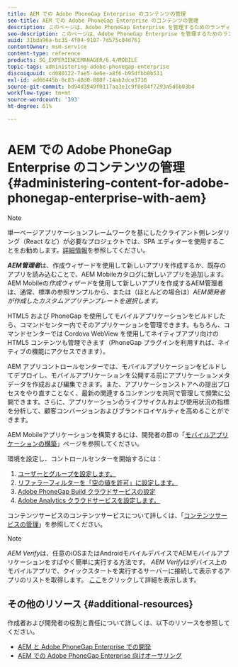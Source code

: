 ```yaml
---
title: AEM での Adobe PhoneGap Enterprise のコンテンツの管理
seo-title: AEM での Adobe PhoneGap Enterprise のコンテンツの管理
description: このページは、Adobe PhoneGap Enterprise を管理するためのランディングページとして参照できます。
seo-description: このページは、Adobe PhoneGap Enterprise を管理するためのランディングページとして参照できます。
uuid: 31bda96a-bc35-4f04-9107-7d575c04d761
contentOwner: msm-service
content-type: reference
products: SG_EXPERIENCEMANAGER/6.4/MOBILE
topic-tags: administering-adobe-phonegap-enterprise
discoiquuid: cd080122-7ae5-4e6e-a8f6-b95dfbb0b511
exl-id: ad66445b-0c83-48d0-880f-14ab2dce3716
source-git-commit: bd94d3949f0117aa3e1c9f0e84f7293a5d6b03b4
workflow-type: tm+mt
source-wordcount: '393'
ht-degree: 61%

---
```


# AEM での Adobe PhoneGap Enterprise のコンテンツの管理  {#administering-content-for-adobe-phonegap-enterprise-with-aem}

>[!NOTE]
>
>単一ページアプリケーションフレームワークを基にしたクライアント側レンダリング（React など）が必要なプロジェクトでは、SPA エディターを使用することをお勧めします。[詳細情報](/help/sites-developing/spa-overview.md)を参照してください。

***AEM管理者***&#x200B;は、作成ウィザードを使用して新しいアプリを作成するか、既存のアプリを読み込むことで、AEM Mobileカタログに新しいアプリを追加します。 AEM Mobileの&#x200B;*作成ウィザード*&#x200B;を使用して新しいアプリを作成するAEM管理者は、通常、標準の参照サンプルから、または（ほとんどの場合は）*AEM開発者が作成したカスタムアプリテンプレートを選択します。*

HTML5 および PhoneGap を使用してモバイルアプリケーションをビルドしたら、コマンドセンター内でそのアプリケーションを管理できます。もちろん、コマンドセンターでは Cordova WebView を使用してネイティブアプリ向けの HTML5 コンテンツも管理できます（PhoneGap プラグインを利用すれば、ネイティブの機能にアクセスできます）。

AEM アプリコントロールセンターでは、モバイルアプリケーションをビルドしてデプロイし、モバイルアプリケーションを公開する前にアプリケーションメタデータを作成および編集できます。また、アプリケーションストアへの提出プロセスをやり直すことなく、最新の関連するコンテンツを共同で管理して頻繁に公開できます。さらに、アプリケーションのライフサイクルおよび使用状況の指標を分析して、顧客コンバージョンおよびブランドロイヤルティを高めることができます。

AEM Mobileアプリケーションを構築するには、開発者の節の「[モバイルアプリケーションの構築](/help/mobile/building-app-mobile-phonegap.md)」ページを参照してください。

環境を設定し、コントロールセンターを開始するには：

1. [ユーザーとグループを設定します。](/help/mobile/configure-users-groups.md)
1. [リファラーフィルターを「空の値を許可」に設定します。](/help/mobile/setting-referrer-filter-empty.md)
1. [Adobe PhoneGap Build クラウドサービスの設定](/help/mobile/configure-phonegap-build-cloud.md)
1. [Adobe Analytics クラウドサービスを設定します。](/help/mobile/configure-adobe-mobile-cloud-service.md)

コンテンツサービスのコンテンツサービスについて詳しくは、「[コンテンツサービスの管理](/help/mobile/developing-content-services.md)」を参照してください。

>[!NOTE]
>
>*AEM Verify*&#x200B;は、任意のiOSまたはAndroidモバイルデバイスでAEMモバイルアプリケーションをすばやく簡単に実行する方法です。 *AEM Verify*&#x200B;はデバイス上のモバイルアプリで、クイックスタートを実行するサーバーに接続して表示するアプリのリストを取得します。 [ここ](/help/mobile/phonegap-mobile-quickstart.md)をクリックして詳細を表示します。

## その他のリソース {#additional-resources}

作成者および開発者の役割と責任について詳しくは、以下のリソースを参照してください。

* [AEM と Adobe PhoneGap Enterprise での開発](/help/mobile/developing-in-phonegap.md)
* [AEM での Adobe PhoneGap Enterprise 向けオーサリング](/help/mobile/phonegap.md)
